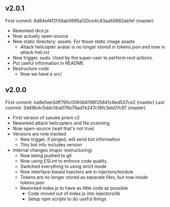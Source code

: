 ## v2.0.1

First commit: 6d84ef4f2f39ab0695a120ce4c43aa50682ab1ef (master)

- Reworked dice.js
- Now actually open-source
- New static directory: assets. For those static image assets
  - Attack helicopter avatar is no longer stored in tokens.json and now in attack-heli.txt
- New trigger, sudo. Used by the super-user to perform root actions.
- Put useful information in README
- Restructure code
  - Now we have a src/

## v2.0.0
First commit: ba9e5ee3dff795c0060b6198f25841c8ed537ce2 (master)
Last commit: 3d49b4c5ddc0ba076b78ad7e247c18fc3eb07c97 (master)

- First version of sasuke prism v2
- Reworked attack helicopters and file scanning
- Now open-source (wait that's not true)
- Versions are now tracked
  - New trigger, if pinged, will send bot information
  - This bot info includes version
- Internal changes (major restructuring)
  - Now being pushed to git
  - Now using ESLint to enforce code quality
  - Switched everything to using strict mode
  - Now interface-based injectors are in injectors/module
  - Tokens are no longer stored as separate files, but now inside tokens.json
  - Reworked index.js to have as little code as possible
    - Code moved out of index.js into injectors/lib
    - Setup npm scripts to do useful things